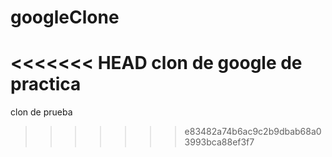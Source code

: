 # googleClone
<<<<<<< HEAD
clon de google de practica
=======
clon de prueba
>>>>>>> e83482a74b6ac9c2b9dbab68a03993bca88ef3f7

